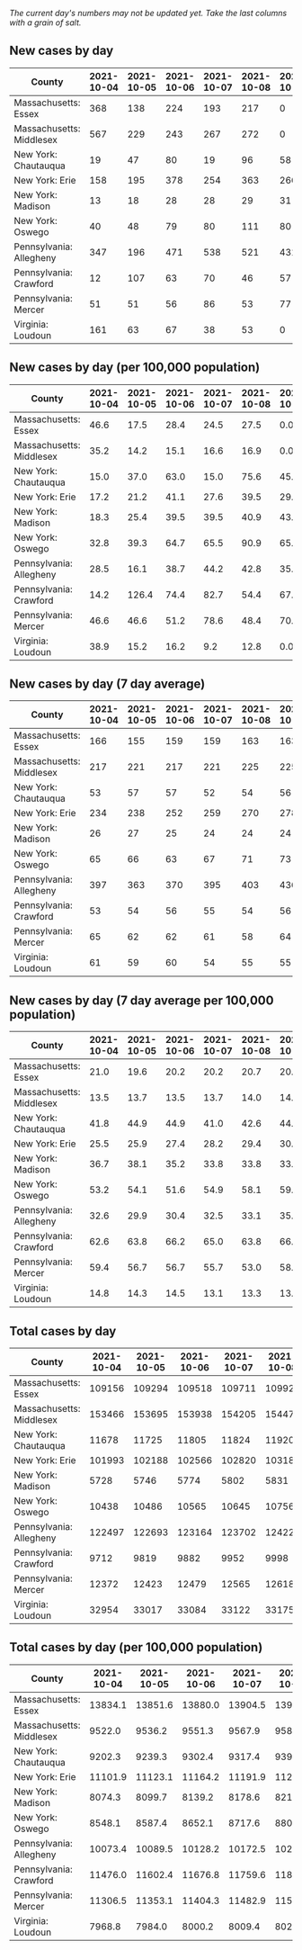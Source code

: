 _The current day's numbers may not be updated yet. Take the last columns with a grain of salt._
## New cases by day

| County | 2021-10-04 | 2021-10-05 | 2021-10-06 | 2021-10-07 | 2021-10-08 | 2021-10-09 | 2021-10-10 |
| --- | --- | --- | --- | --- | --- | --- | --- |
| Massachusetts: Essex | 368 | 138 | 224 | 193 | 217 | 0 |  |
| Massachusetts: Middlesex | 567 | 229 | 243 | 267 | 272 | 0 |  |
| New York: Chautauqua | 19 | 47 | 80 | 19 | 96 | 58 |  |
| New York: Erie | 158 | 195 | 378 | 254 | 363 | 266 |  |
| New York: Madison | 13 | 18 | 28 | 28 | 29 | 31 |  |
| New York: Oswego | 40 | 48 | 79 | 80 | 111 | 80 |  |
| Pennsylvania: Allegheny | 347 | 196 | 471 | 538 | 521 | 431 | 333 |
| Pennsylvania: Crawford | 12 | 107 | 63 | 70 | 46 | 57 | 21 |
| Pennsylvania: Mercer | 51 | 51 | 56 | 86 | 53 | 77 | 52 |
| Virginia: Loudoun | 161 | 63 | 67 | 38 | 53 | 0 |  |

## New cases by day (per 100,000 population)

| County | 2021-10-04 | 2021-10-05 | 2021-10-06 | 2021-10-07 | 2021-10-08 | 2021-10-09 | 2021-10-10 |
| --- | --- | --- | --- | --- | --- | --- | --- |
| Massachusetts: Essex | 46.6 | 17.5 | 28.4 | 24.5 | 27.5 | 0.0 |  |
| Massachusetts: Middlesex | 35.2 | 14.2 | 15.1 | 16.6 | 16.9 | 0.0 |  |
| New York: Chautauqua | 15.0 | 37.0 | 63.0 | 15.0 | 75.6 | 45.7 |  |
| New York: Erie | 17.2 | 21.2 | 41.1 | 27.6 | 39.5 | 29.0 |  |
| New York: Madison | 18.3 | 25.4 | 39.5 | 39.5 | 40.9 | 43.7 |  |
| New York: Oswego | 32.8 | 39.3 | 64.7 | 65.5 | 90.9 | 65.5 |  |
| Pennsylvania: Allegheny | 28.5 | 16.1 | 38.7 | 44.2 | 42.8 | 35.4 | 27.4 |
| Pennsylvania: Crawford | 14.2 | 126.4 | 74.4 | 82.7 | 54.4 | 67.4 | 24.8 |
| Pennsylvania: Mercer | 46.6 | 46.6 | 51.2 | 78.6 | 48.4 | 70.4 | 47.5 |
| Virginia: Loudoun | 38.9 | 15.2 | 16.2 | 9.2 | 12.8 | 0.0 |  |

## New cases by day (7 day average)

| County | 2021-10-04 | 2021-10-05 | 2021-10-06 | 2021-10-07 | 2021-10-08 | 2021-10-09 | 2021-10-10 |
| --- | --- | --- | --- | --- | --- | --- | --- |
| Massachusetts: Essex | 166 | 155 | 159 | 159 | 163 | 163 |  |
| Massachusetts: Middlesex | 217 | 221 | 217 | 221 | 225 | 225 |  |
| New York: Chautauqua | 53 | 57 | 57 | 52 | 54 | 56 |  |
| New York: Erie | 234 | 238 | 252 | 259 | 270 | 278 |  |
| New York: Madison | 26 | 27 | 25 | 24 | 24 | 24 |  |
| New York: Oswego | 65 | 66 | 63 | 67 | 71 | 73 |  |
| Pennsylvania: Allegheny | 397 | 363 | 370 | 395 | 403 | 436 | 405 |
| Pennsylvania: Crawford | 53 | 54 | 56 | 55 | 54 | 56 | 54 |
| Pennsylvania: Mercer | 65 | 62 | 62 | 61 | 58 | 64 | 61 |
| Virginia: Loudoun | 61 | 59 | 60 | 54 | 55 | 55 |  |

## New cases by day (7 day average per 100,000 population)

| County | 2021-10-04 | 2021-10-05 | 2021-10-06 | 2021-10-07 | 2021-10-08 | 2021-10-09 | 2021-10-10 |
| --- | --- | --- | --- | --- | --- | --- | --- |
| Massachusetts: Essex | 21.0 | 19.6 | 20.2 | 20.2 | 20.7 | 20.7 |  |
| Massachusetts: Middlesex | 13.5 | 13.7 | 13.5 | 13.7 | 14.0 | 14.0 |  |
| New York: Chautauqua | 41.8 | 44.9 | 44.9 | 41.0 | 42.6 | 44.1 |  |
| New York: Erie | 25.5 | 25.9 | 27.4 | 28.2 | 29.4 | 30.3 |  |
| New York: Madison | 36.7 | 38.1 | 35.2 | 33.8 | 33.8 | 33.8 |  |
| New York: Oswego | 53.2 | 54.1 | 51.6 | 54.9 | 58.1 | 59.8 |  |
| Pennsylvania: Allegheny | 32.6 | 29.9 | 30.4 | 32.5 | 33.1 | 35.9 | 33.3 |
| Pennsylvania: Crawford | 62.6 | 63.8 | 66.2 | 65.0 | 63.8 | 66.2 | 63.8 |
| Pennsylvania: Mercer | 59.4 | 56.7 | 56.7 | 55.7 | 53.0 | 58.5 | 55.7 |
| Virginia: Loudoun | 14.8 | 14.3 | 14.5 | 13.1 | 13.3 | 13.3 |  |

## Total cases by day

| County | 2021-10-04 | 2021-10-05 | 2021-10-06 | 2021-10-07 | 2021-10-08 | 2021-10-09 | 2021-10-10 |
| --- | --- | --- | --- | --- | --- | --- | --- |
| Massachusetts: Essex | 109156 | 109294 | 109518 | 109711 | 109928 | 109928 |  |
| Massachusetts: Middlesex | 153466 | 153695 | 153938 | 154205 | 154477 | 154477 |  |
| New York: Chautauqua | 11678 | 11725 | 11805 | 11824 | 11920 | 11978 |  |
| New York: Erie | 101993 | 102188 | 102566 | 102820 | 103183 | 103449 |  |
| New York: Madison | 5728 | 5746 | 5774 | 5802 | 5831 | 5862 |  |
| New York: Oswego | 10438 | 10486 | 10565 | 10645 | 10756 | 10836 |  |
| Pennsylvania: Allegheny | 122497 | 122693 | 123164 | 123702 | 124223 | 124654 | 124987 |
| Pennsylvania: Crawford | 9712 | 9819 | 9882 | 9952 | 9998 | 10055 | 10076 |
| Pennsylvania: Mercer | 12372 | 12423 | 12479 | 12565 | 12618 | 12695 | 12747 |
| Virginia: Loudoun | 32954 | 33017 | 33084 | 33122 | 33175 | 33175 |  |

## Total cases by day (per 100,000 population)

| County | 2021-10-04 | 2021-10-05 | 2021-10-06 | 2021-10-07 | 2021-10-08 | 2021-10-09 | 2021-10-10 |
| --- | --- | --- | --- | --- | --- | --- | --- |
| Massachusetts: Essex | 13834.1 | 13851.6 | 13880.0 | 13904.5 | 13932.0 | 13932.0 |  |
| Massachusetts: Middlesex | 9522.0 | 9536.2 | 9551.3 | 9567.9 | 9584.7 | 9584.7 |  |
| New York: Chautauqua | 9202.3 | 9239.3 | 9302.4 | 9317.4 | 9393.0 | 9438.7 |  |
| New York: Erie | 11101.9 | 11123.1 | 11164.2 | 11191.9 | 11231.4 | 11260.3 |  |
| New York: Madison | 8074.3 | 8099.7 | 8139.2 | 8178.6 | 8219.5 | 8263.2 |  |
| New York: Oswego | 8548.1 | 8587.4 | 8652.1 | 8717.6 | 8808.5 | 8874.0 |  |
| Pennsylvania: Allegheny | 10073.4 | 10089.5 | 10128.2 | 10172.5 | 10215.3 | 10250.8 | 10278.2 |
| Pennsylvania: Crawford | 11476.0 | 11602.4 | 11676.8 | 11759.6 | 11813.9 | 11881.3 | 11906.1 |
| Pennsylvania: Mercer | 11306.5 | 11353.1 | 11404.3 | 11482.9 | 11531.3 | 11601.7 | 11649.2 |
| Virginia: Loudoun | 7968.8 | 7984.0 | 8000.2 | 8009.4 | 8022.2 | 8022.2 |  |
